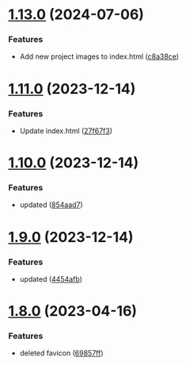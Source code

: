 # [1.13.0](https://github.com/manthanank/manthanank.github.io/compare/v1.11.0...v1.13.0) (2024-07-06)


### Features

* Add new project images to index.html ([c8a38ce](https://github.com/manthanank/manthanank.github.io/commit/c8a38cecab2e34d167a7cbe9c84aaf14a56df8bb))



# [1.11.0](https://github.com/manthanank/manthanank.github.io/compare/v1.10.0...v1.11.0) (2023-12-14)


### Features

* Update index.html ([27f67f3](https://github.com/manthanank/manthanank.github.io/commit/27f67f30d3c0310888c6b1035ec598bcfb2e6017))



# [1.10.0](https://github.com/manthanank/manthanank.github.io/compare/v1.9.0...v1.10.0) (2023-12-14)


### Features

* updated ([854aad7](https://github.com/manthanank/manthanank.github.io/commit/854aad71d4e7a6c4673e331e823866779aa77175))



# [1.9.0](https://github.com/manthanank/manthanank.github.io/compare/v1.8.0...v1.9.0) (2023-12-14)


### Features

* updated ([4454afb](https://github.com/manthanank/manthanank.github.io/commit/4454afb21f53ab531168456f80090b3a923b1c35))



# [1.8.0](https://github.com/manthanank/manthanank.github.io/compare/v1.7.0...v1.8.0) (2023-04-16)


### Features

* deleted favicon ([69857ff](https://github.com/manthanank/manthanank.github.io/commit/69857ffb769846b3b234fa52f6cc14c2635a70ed))



